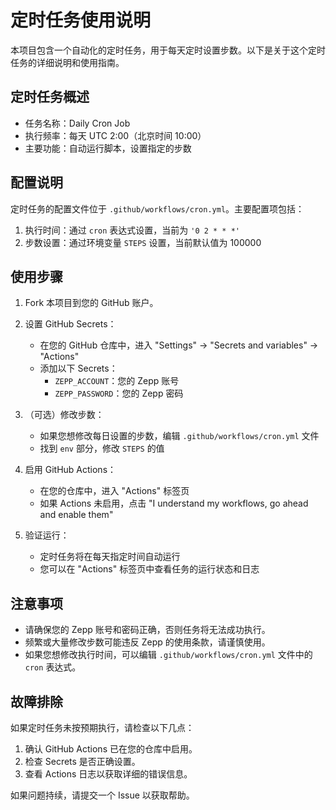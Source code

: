 # 定时任务使用说明

本项目包含一个自动化的定时任务，用于每天定时设置步数。以下是关于这个定时任务的详细说明和使用指南。

## 定时任务概述

- 任务名称：Daily Cron Job
- 执行频率：每天 UTC 2:00（北京时间 10:00）
- 主要功能：自动运行脚本，设置指定的步数

## 配置说明

定时任务的配置文件位于 `.github/workflows/cron.yml`。主要配置项包括：

1. 执行时间：通过 `cron` 表达式设置，当前为 `'0 2 * * *'`
2. 步数设置：通过环境变量 `STEPS` 设置，当前默认值为 100000

## 使用步骤

1. Fork 本项目到您的 GitHub 账户。

2. 设置 GitHub Secrets：
   - 在您的 GitHub 仓库中，进入 "Settings" -> "Secrets and variables" -> "Actions"
   - 添加以下 Secrets：
     - `ZEPP_ACCOUNT`：您的 Zepp 账号
     - `ZEPP_PASSWORD`：您的 Zepp 密码

3. （可选）修改步数：
   - 如果您想修改每日设置的步数，编辑 `.github/workflows/cron.yml` 文件
   - 找到 `env` 部分，修改 `STEPS` 的值

4. 启用 GitHub Actions：
   - 在您的仓库中，进入 "Actions" 标签页
   - 如果 Actions 未启用，点击 "I understand my workflows, go ahead and enable them"

5. 验证运行：
   - 定时任务将在每天指定时间自动运行
   - 您可以在 "Actions" 标签页中查看任务的运行状态和日志

## 注意事项

- 请确保您的 Zepp 账号和密码正确，否则任务将无法成功执行。
- 频繁或大量修改步数可能违反 Zepp 的使用条款，请谨慎使用。
- 如果您想修改执行时间，可以编辑 `.github/workflows/cron.yml` 文件中的 `cron` 表达式。

## 故障排除

如果定时任务未按预期执行，请检查以下几点：

1. 确认 GitHub Actions 已在您的仓库中启用。
2. 检查 Secrets 是否正确设置。
3. 查看 Actions 日志以获取详细的错误信息。

如果问题持续，请提交一个 Issue 以获取帮助。
